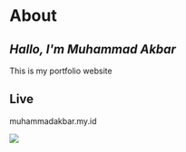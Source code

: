 # About
## _Hallo, I'm Muhammad Akbar_



This is my portfolio website


## Live

muhammadakbar.my.id

[![](https://github-readme-stats.vercel.app/api/top-langs/?username=barpsma&theme=blue-green)](https://github.com/barpsma/portfolio-akbar)
